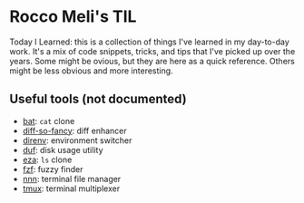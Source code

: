 # Rocco Meli's TIL

Today I Learned: this is a collection of things I've learned in my day-to-day work.
It's a mix of code snippets, tricks, and tips that I've picked up over the years.
Some might be ovious, but they are here as a quick reference. 
Others might be less obvious and more interesting.

## Useful tools (not documented)

* [bat]: `cat` clone
* [diff-so-fancy]: diff enhancer
* [direnv]: environment switcher
* [duf]: disk usage utility
* [eza]: `ls` clone
* [fzf]: fuzzy finder
* [nnn]: terminal file manager
* [tmux]: terminal multiplexer

[bat]: https://github.com/sharkdp/bat
[diff-so-fancy]: https://github.com/so-fancy/diff-so-fancy
[direnv]: https://direnv.net/
[duf]: https://github.com/muesli/duf
[eza]: https://github.com/eza-community/eza
[fzf]: https://github.com/junegunn/fzf
[nnn]: https://github.com/jarun/nnn
[tmux]: https://github.com/tmux/tmux
